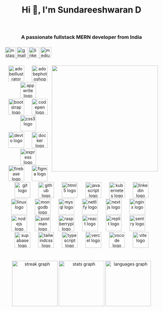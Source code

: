 <h1 align="center">Hi 👋, I'm Sundareeshwaran D</h1>

###

<br clear="both">

<h3 align="center">A passionate fullstack MERN developer from India</h3>

###

<div align="left">
  <a href="https://www.instagram.com/sanjay_sundareeshwaran/" target="_blank">
    <img src="https://img.shields.io/static/v1?message=Instagram&logo=instagram&label=&color=E4405F&logoColor=white&labelColor=&style=for-the-badge" height="35" alt="instagram logo"  />
  </a>
  <a href="sundareeshwaran@gmail.com" target="_blank">
    <img src="https://img.shields.io/static/v1?message=Gmail&logo=gmail&label=&color=D14836&logoColor=white&labelColor=&style=for-the-badge" height="35" alt="gmail logo"  />
  </a>
  <a href="https://www.linkedin.com/in/sundareeshwaran/" target="_blank">
    <img src="https://img.shields.io/static/v1?message=LinkedIn&logo=linkedin&label=&color=0077B5&logoColor=white&labelColor=&style=for-the-badge" height="35" alt="linkedin logo"  />
  </a>
  <a href="https://medium.com/@sundareeshwarand" target="_blank">
    <img src="https://img.shields.io/static/v1?message=Medium&logo=medium&label=&color=12100E&logoColor=white&labelColor=&style=for-the-badge" height="35" alt="medium logo"  />
  </a>
</div>

###

<img align="right" height="350" src="https://images.squarespace-cdn.com/content/v1/5769fc401b631bab1addb2ab/1541580611624-TE64QGKRJG8SWAIUS7NS/ke17ZwdGBToddI8pDm48kPoswlzjSVMM-SxOp7CV59BZw-zPPgdn4jUwVcJE1ZvWQUxwkmyExglNqGp0IvTJZamWLI2zvYWH8K3-s_4yszcp2ryTI0HqTOaaUohrI8PI6FXy8c9PWtBlqAVlUS5izpdcIXDZqDYvprRqZ29Pw0o/coding-freak.gif"  />

###

<div align="center">
  <img src="https://skillicons.dev/icons?i=ai" height="52" alt="adobeillustrator logo"  />
  <img width="18" />
  <img src="https://skillicons.dev/icons?i=ps" height="52" alt="adobephotoshop logo"  />
  <img width="18" />
  <img src="https://skillicons.dev/icons?i=appwrite" height="52" alt="appwrite logo"  />
  <img width="18" />
  <img src="https://skillicons.dev/icons?i=bootstrap" height="52" alt="bootstrap logo"  />
  <img width="18" />
  <img src="https://skillicons.dev/icons?i=codepen" height="52" alt="codepen logo"  />
  <img width="18" />
  <img src="https://skillicons.dev/icons?i=css" height="52" alt="css3 logo"  />
  <img width="18" />
  <img src="https://skillicons.dev/icons?i=devto" height="52" alt="devto logo"  />
  <img width="18" />
  <img src="https://skillicons.dev/icons?i=docker" height="52" alt="docker logo"  />
  <img width="18" />
  <img src="https://skillicons.dev/icons?i=express" height="52" alt="express logo"  />
  <img width="18" />
  <img src="https://skillicons.dev/icons?i=firebase" height="52" alt="firebase logo"  />
  <img width="18" />
  <img src="https://skillicons.dev/icons?i=figma" height="52" alt="figma logo"  />
  <img width="18" />
  <img src="https://skillicons.dev/icons?i=git" height="52" alt="git logo"  />
  <img width="18" />
  <img src="https://skillicons.dev/icons?i=github" height="52" alt="github logo"  />
  <img width="18" />
  <img src="https://skillicons.dev/icons?i=html" height="52" alt="html5 logo"  />
  <img width="18" />
  <img src="https://skillicons.dev/icons?i=js" height="52" alt="javascript logo"  />
  <img width="18" />
  <img src="https://skillicons.dev/icons?i=kubernetes" height="52" alt="kubernetes logo"  />
  <img width="18" />
  <img src="https://skillicons.dev/icons?i=linkedin" height="52" alt="linkedin logo"  />
  <img width="18" />
  <img src="https://skillicons.dev/icons?i=linux" height="52" alt="linux logo"  />
  <img width="18" />
  <img src="https://skillicons.dev/icons?i=mongodb" height="52" alt="mongodb logo"  />
  <img width="18" />
  <img src="https://skillicons.dev/icons?i=mysql" height="52" alt="mysql logo"  />
  <img width="18" />
  <img src="https://skillicons.dev/icons?i=netlify" height="52" alt="netlify logo"  />
  <img width="18" />
  <img src="https://skillicons.dev/icons?i=nextjs" height="52" alt="nextjs logo"  />
  <img width="18" />
  <img src="https://skillicons.dev/icons?i=nginx" height="52" alt="nginx logo"  />
  <img width="18" />
  <img src="https://skillicons.dev/icons?i=nodejs" height="52" alt="nodejs logo"  />
  <img width="18" />
  <img src="https://skillicons.dev/icons?i=postman" height="52" alt="postman logo"  />
  <img width="18" />
  <img src="https://skillicons.dev/icons?i=raspberrypi" height="52" alt="raspberrypi logo"  />
  <img width="18" />
  <img src="https://skillicons.dev/icons?i=react" height="52" alt="react logo"  />
  <img width="18" />
  <img src="https://skillicons.dev/icons?i=replit" height="52" alt="replit logo"  />
  <img width="18" />
  <img src="https://skillicons.dev/icons?i=sentry" height="52" alt="sentry logo"  />
  <img width="18" />
  <img src="https://skillicons.dev/icons?i=supabase" height="52" alt="supabase logo"  />
  <img width="18" />
  <img src="https://skillicons.dev/icons?i=tailwind" height="52" alt="tailwindcss logo"  />
  <img width="18" />
  <img src="https://skillicons.dev/icons?i=ts" height="52" alt="typescript logo"  />
  <img width="18" />
  <img src="https://skillicons.dev/icons?i=vercel" height="52" alt="vercel logo"  />
  <img width="18" />
  <img src="https://skillicons.dev/icons?i=vscode" height="52" alt="vscode logo"  />
  <img width="18" />
  <img src="https://skillicons.dev/icons?i=vite" height="52" alt="vite logo"  />
</div>

###

<br clear="both">

<div align="center">
  <img src="https://streak-stats.demolab.com?user=Sundareeshwaran&locale=en&mode=daily&theme=dracula&hide_border=true&border_radius=5&order=3" height="150" alt="streak graph"  />
  <img src="https://github-readme-stats.vercel.app/api?username=Sundareeshwaran&hide_title=false&hide_rank=false&show_icons=true&include_all_commits=true&count_private=true&disable_animations=false&theme=dracula&locale=en&hide_border=true&order=1" height="150" alt="stats graph"  />
  <img src="https://github-readme-stats.vercel.app/api/top-langs?username=Sundareeshwaran&locale=en&hide_title=false&layout=compact&card_width=320&langs_count=5&theme=dracula&hide_border=true&order=2" height="150" alt="languages graph"  />
</div>

###
